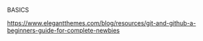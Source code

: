 BASICS

https://www.elegantthemes.com/blog/resources/git-and-github-a-beginners-guide-for-complete-newbies


